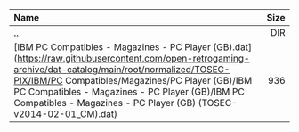 |Name|Size|
|:---|---:|
|[..](../index.html)|DIR|
|[IBM PC Compatibles - Magazines - PC Player (GB).dat](https://raw.githubusercontent.com/open-retrogaming-archive/dat-catalog/main/root/normalized/TOSEC-PIX/IBM/PC Compatibles/Magazines/PC Player (GB)/IBM PC Compatibles - Magazines - PC Player (GB)/IBM PC Compatibles - Magazines - PC Player (GB) (TOSEC-v2014-02-01_CM).dat)|936|
